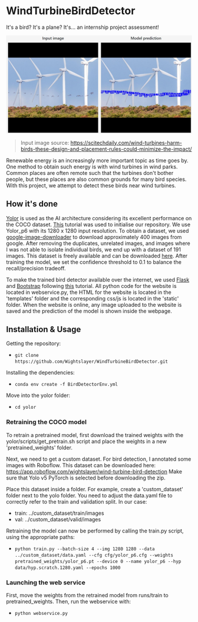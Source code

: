 # WindTurbineBirdDetector
It's a bird? It's a plane? It's... an internship project assessment!

![An example prediction from the trained yolor model](misc/Prediction_example1.jpg)

>Input image source: https://scitechdaily.com/wind-turbines-harm-birds-these-design-and-placement-rules-could-minimize-the-impact/

Renewable energy is an increasingly more important topic as time goes by. One method to obtain such energy is with wind turbines in wind parks. Common places are often remote such that the turbines don't bother people, but these places are also common grounds for many bird species. With this project, we attempt to detect these birds near wind turbines.

## How it's done
[Yolor](https://arxiv.org/abs/2105.04206) is used as the AI architecture considering its excellent performance on the COCO dataset. [This](https://blog.roboflow.com/train-yolor-on-a-custom-dataset/) tutorial was used to initialise our repository. We use Yolor_p6 with its 1280 x 1280 input resolution. To obtain a dataset, we used [google-image-downloader](https://github.com/Joeclinton1/google-images-download.git) to download approximately 400 images from google. After removing the duplicates, unrelated images, and images where I was not able to isolate individual birds, we end up with a dataset of 191 images. This dataset is freely available and can be downloaded [here](https://app.roboflow.com/wightslayer/wind-turbine-bird-detection). After training the model, we set the confidence threshold to 0.1 to balance the recall/precision tradeoff.

To make the trained bird detector available over the internet, we used [Flask](https://flask.palletsprojects.com/en/1.0.x/) and [Bootstrap](https://getbootstrap.com/) following [this](https://www.youtube.com/watch?v=BUh76-xD5qU&t=2149s) tutorial. All python code for the website is located in webservice.py, the HTML for the website is located in the 'templates' folder and the corresponding css/js is located in the 'static' folder. When the website is online, any image uploaded to the website is saved and the prediction of the model is shown inside the webpage.

## Installation & Usage

Getting the repository:
- `git clone https://github.com/Wightslayer/WindTurbineBirdDetector.git`

Installing the dependencies:
- `conda env create -f BirdDetectorEnv.yml`

Move into the yolor folder:
- `cd yolor`

### Retraining the COCO model

To retrain a pretrained model, first download the trained weights with the yolor/scripts/get_pretrain.sh script and place the weights in a new 'pretrained_weights' folder.

Next, we need to get a custom dataset. For bird detection, I annotated some images with Roboflow. This dataset can be downloaded here: https://app.roboflow.com/wightslayer/wind-turbine-bird-detection
Make sure that Yolo v5 PyTorch is selected before downloading the zip.

Place this dataset inside a folder. For example, create a 'custom_dataset' folder next to the yolo folder. You need to adjust the data.yaml file to correctly refer to the train and validation split. In our case:
- train: ../custom_dataset/train/images
- val: ../custom_dataset/valid/images

Retraining the model can now be performed by calling the train.py script, using the appropriate paths:
- `python train.py --batch-size 4 --img 1280 1280 --data ../custom_dataset/data.yaml --cfg cfg/yolor_p6.cfg --weights pretrained_weights/yolor_p6.pt --device 0 --name yolor_p6 --hyp data/hyp.scratch.1280.yaml --epochs 1000`

### Launching the web service

First, move the weights from the retrained model from runs/train to pretrained_weights. Then, run the webservice with:
- `python webservice.py`


